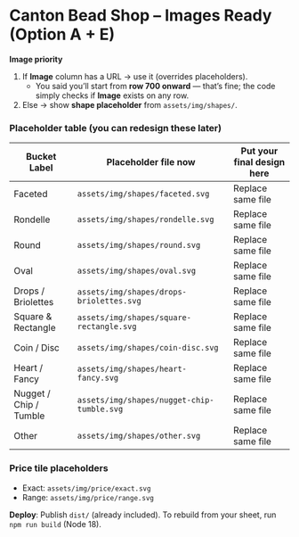 # Canton Bead Shop – Images Ready (Option A + E)

**Image priority**
1. If **Image** column has a URL → use it (overrides placeholders).  
   - You said you’ll start from **row 700 onward** — that’s fine; the code simply checks if **Image** exists on any row.
2. Else → show **shape placeholder** from `assets/img/shapes/`.

### Placeholder table (you can redesign these later)
| Bucket Label               | Placeholder file now | Put your final design here |
|---------------------------|----------------------|----------------------------|
| Faceted                   | `assets/img/shapes/faceted.svg` | Replace same file |
| Rondelle                  | `assets/img/shapes/rondelle.svg` | Replace same file |
| Round                     | `assets/img/shapes/round.svg` | Replace same file |
| Oval                      | `assets/img/shapes/oval.svg` | Replace same file |
| Drops / Briolettes        | `assets/img/shapes/drops-briolettes.svg` | Replace same file |
| Square & Rectangle        | `assets/img/shapes/square-rectangle.svg` | Replace same file |
| Coin / Disc               | `assets/img/shapes/coin-disc.svg` | Replace same file |
| Heart / Fancy             | `assets/img/shapes/heart-fancy.svg` | Replace same file |
| Nugget / Chip / Tumble    | `assets/img/shapes/nugget-chip-tumble.svg` | Replace same file |
| Other                     | `assets/img/shapes/other.svg` | Replace same file |

### Price tile placeholders
- Exact: `assets/img/price/exact.svg`  
- Range: `assets/img/price/range.svg`

**Deploy**: Publish `dist/` (already included). To rebuild from your sheet, run `npm run build` (Node 18).

